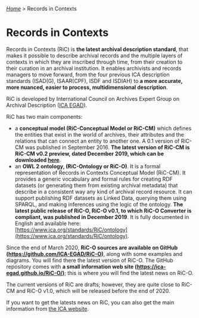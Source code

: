 [_Home_](index.html) > Records in Contexts


# Records in Contexts

Records in Contexts (RiC) is __the latest archival description standard__, that makes it possible to describe archival records and the multiple layers of contexts in which they are inscribed through time, from their creation to their curation in an archival institution. It enables archivists and records managers to move forward, from the four previous ICA description standards (ISAD(G), ISAAR(CPF), ISDF and ISDIAH) to __a more accurate, more nuanced, easier to process, multidimensional description__.

RiC is developed by International Council on Archives Expert Group on Archival Description ([ICA EGAD](https://www.ica.org/en/egad-steering-committee-0)).

RiC has two main components:

- a __conceptual model (RiC-Conceptual Model or RiC-CM)__ which defines the entities that exist in the world of archives, their attributes and the relations that can connect an entity to another one. A 0.1 version of RiC-CM was published in September 2016. __The latest version of RiC-CM is RiC-CM v0.2 preview, dated December 2019, which can be downloaded [here](https://www.ica.org/sites/default/files/ric-cm-0.2_preview.pdf)__.
- an __OWL 2 ontology, (RiC-Ontology or RiC-O)__. It is a formal representation of Records in Contexts Conceptual Model (RiC-CM). It provides a generic vocabulary and formal rules for creating RDF datasets (or generating them from existing archival metadata) that describe in a consistent way any kind of archival record resource. It can support publishing RDF datasets as Linked Data, querying them using SPARQL, and making inferences using the logic of the ontology. __The latest public release of RiC-O, RiC-O v0.1, to which RiC-O Converter is compliant, was published in December 2019__. It is fully documented in English and available here: [https://www.ica.org/standards/RiC/ontology](https://www.ica.org/standards/RiC/ontology).

Since the end of March 2020, __RiC-O sources are available on GitHub (https://github.com/ICA-EGAD/RiC-O)__, along with some examples and diagrams. You will find there the latest version of RiC-O. The GitHub repository comes with __a small information web site (https://ica-egad.github.io/RiC-O/)__; this is where you will find the latest news on RiC-O.

The current versions of RiC are drafts; however, they are quite close to RiC-CM and RiC-O v1.0, which will be released before the end of 2020.

If you want to get the latests news on RiC, you can also get the main information from [the ICA website](https://www.ica.org/en).


